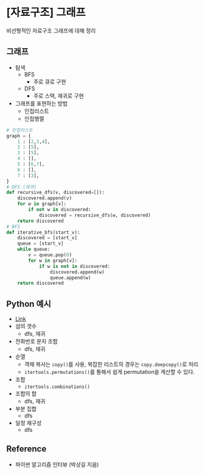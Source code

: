 # [자료구조] 그래프


비선형적인 자료구조 그래프에 대해 정리

<!--more-->

## 그래프
- 탐색
  - BFS
    - 주로 큐로 구현
  - DFS
    - 주로 스택, 재귀로 구현
- 그래프를 표현하는 방법
  - 인접리스트
  - 인접행렬

```python
# 인접리스트
graph = {
    1 : [2,3,4],
    2 : [5],
    3 : [5],
    4 : [],
    5 : [6,7],
    6 : [],
    7 : [3],
}
# DFS (재귀)
def recursive_dfs(v, discovered=[]):
    discovered.append(v)
    for w in graph[v]:
        if not w in discovered:
            discovered = recursive_dfs(w, discovered)
    return discovered
# BFS
def iterative_bfs(start_v):
    discovered = [start_v]
    queue = [start_v]
    while queue:
        v = queue.pop(0)
        for w in graph[v]:
            if w is not in discovered:
                discovered.append(w)
                queue.append(w)
    return discovered
```

## Python 예시
- [Link](https://github.com/minsoo9506/DS-AL-study)
- 섬의 갯수
  - dfs, 재귀
- 전화번호 문자 조합
  - dfs, 재귀
- 순열
  - 객체 복사는 `copy()`를 사용, 복잡한 리스트의 경우는 `copy.deepcopy()`로 처리
  - `itertools.permutations()`를 통해서 쉽게 permutation을 계산할 수 있다.
- 조합
  - `itertools.combinations()`
- 조합의 합
  - dfs, 재귀
- 부분 집합
  - dfs
- 일정 재구성
  - dfs

## Reference
- 파이썬 알고리즘 인터뷰 (박상길 지음)
